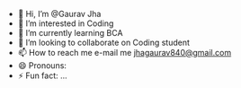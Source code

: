 - 👋 Hi, I’m @Gaurav Jha
- 👀 I’m interested in Coding
- 🌱 I’m currently learning BCA
- 💞️ I’m looking to collaborate on Coding student
- 📫 How to reach me e-mail me jhagaurav840@gmail.com
- 😄 Pronouns: 
- ⚡ Fun fact: ...

<!---
ga-clo/ga-clo is a ✨ special ✨ repository because its `README.md` (this file) appears on your GitHub profile.
You can click the Preview link to take a look at your changes.
--->
